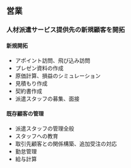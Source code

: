 
<!-- # 職務経歴書 -->


## 営業

### 人材派遣サービス提供先の新規顧客を開拓

#### 新規開拓

- アポイント訪問、飛び込み訪問
- プレゼン資料の作成
- 原価計算、損益のシミュレーション
- 見積もり作成
- 契約書作成
- 派遣スタッフの募集、面接

#### 既存顧客の管理

- 派遣スタッフの管理全般
- スタッフへの教育
- 取引先顧客との関係構築、追加受注の対応
- 勤怠管理
- 給与計算


<!--

１．新規開拓

●アポイント訪問、飛び込み訪問
●プレゼン資料の作成
●原価計算、損益のシミュレーション
●見積もり作成
●契約書作成
●派遣スタッフの募集、面接

２．取引先顧客の管理

●派遣スタッフの管理全般
●スタッフへの教育
●取引先顧客との関係構築、追加受注の対応
●勤怠管理
●給与計算


・製造メーカーの工場の生産ラインにスタッフを派遣

・営業だけでなく幅広く業務を行う

-->
